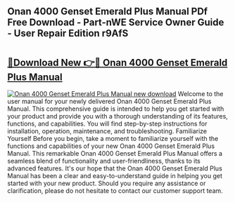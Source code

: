 ## Onan 4000 Genset Emerald Plus Manual PDf Free Download - Part-nWE Service Owner Guide - User Repair Edition r9AfS

# <h2><a href="http://bc59118.oget.top/?id=Onan+4000+Genset+Emerald+Plus+Manual">🔗Download New 👉🔴 Onan 4000 Genset Emerald Plus Manual</a></h2>

[![Onan 4000 Genset Emerald Plus Manual new download](https://i.imgur.com/5g1atiW.png)](http://bc59118.oget.top/?id=Onan+4000+Genset+Emerald+Plus+Manual)
Welcome to the user manual for your newly delivered Onan 4000 Genset Emerald Plus Manual. This comprehensive guide is intended to help you get started with your product and provide you with a thorough understanding of its features, functions, and capabilities. You will find step-by-step instructions for installation, operation, maintenance, and troubleshooting. Familiarize Yourself Before you begin, take a moment to familiarize yourself with the functions and capabilities of your new Onan 4000 Genset Emerald Plus Manual. This remarkable Onan 4000 Genset Emerald Plus Manual offers a seamless blend of functionality and user-friendliness, thanks to its advanced features. It's our hope that the Onan 4000 Genset Emerald Plus Manual has been a clear and easy-to-understand guide in helping you get started with your new product. Should you require any assistance or clarification, please do not hesitate to contact our customer support team.
